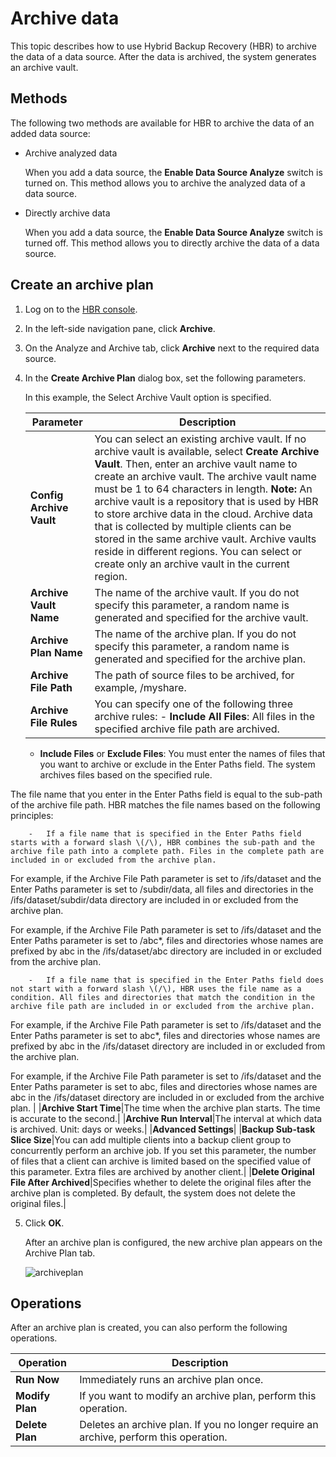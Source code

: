 # Archive data

This topic describes how to use Hybrid Backup Recovery \(HBR\) to archive the data of a data source. After the data is archived, the system generates an archive vault.

## Methods

The following two methods are available for HBR to archive the data of an added data source:

-   Archive analyzed data

    When you add a data source, the **Enable Data Source Analyze** switch is turned on. This method allows you to archive the analyzed data of a data source.

-   Directly archive data

    When you add a data source, the **Enable Data Source Analyze** switch is turned off. This method allows you to directly archive the data of a data source.


## Create an archive plan

1.  Log on to the [HBR console](https://hbr.console.aliyun.com).

2.  In the left-side navigation pane, click **Archive**.

3.  On the Analyze and Archive tab, click **Archive** next to the required data source.

4.  In the **Create Archive Plan** dialog box, set the following parameters.

    In this example, the Select Archive Vault option is specified.

    |Parameter|Description|
    |---------|-----------|
    |**Config Archive Vault**|You can select an existing archive vault. If no archive vault is available, select **Create Archive Vault**. Then, enter an archive vault name to create an archive vault. The archive vault name must be 1 to 64 characters in length. **Note:** An archive vault is a repository that is used by HBR to store archive data in the cloud. Archive data that is collected by multiple clients can be stored in the same archive vault. Archive vaults reside in different regions. You can select or create only an archive vault in the current region. |
    |**Archive Vault Name**|The name of the archive vault. If you do not specify this parameter, a random name is generated and specified for the archive vault.|
    |**Archive Plan Name**|The name of the archive plan. If you do not specify this parameter, a random name is generated and specified for the archive plan.|
    |**Archive File Path**|The path of source files to be archived, for example, /myshare.|
    |**Archive File Rules**|You can specify one of the following three archive rules:    -   **Include All Files**: All files in the specified archive file path are archived.
    -   **Include Files** or **Exclude Files**: You must enter the names of files that you want to archive or exclude in the Enter Paths field. The system archives files based on the specified rule.

The file name that you enter in the Enter Paths field is equal to the sub-path of the archive file path. HBR matches the file names based on the following principles:

        -   If a file name that is specified in the Enter Paths field starts with a forward slash \(/\), HBR combines the sub-path and the archive file path into a complete path. Files in the complete path are included in or excluded from the archive plan.

For example, if the Archive File Path parameter is set to /ifs/dataset and the Enter Paths parameter is set to /subdir/data, all files and directories in the /ifs/dataset/subdir/data directory are included in or excluded from the archive plan.

For example, if the Archive File Path parameter is set to /ifs/dataset and the Enter Paths parameter is set to /abc\*, files and directories whose names are prefixed by abc in the /ifs/dataset/abc directory are included in or excluded from the archive plan.

        -   If a file name that is specified in the Enter Paths field does not start with a forward slash \(/\), HBR uses the file name as a condition. All files and directories that match the condition in the archive file path are included in or excluded from the archive plan.

For example, if the Archive File Path parameter is set to /ifs/dataset and the Enter Paths parameter is set to abc\*, files and directories whose names are prefixed by abc in the /ifs/dataset directory are included in or excluded from the archive plan.

For example, if the Archive File Path parameter is set to /ifs/dataset and the Enter Paths parameter is set to abc, files and directories whose names are abc in the /ifs/dataset directory are included in or excluded from the archive plan. |
    |**Archive Start Time**|The time when the archive plan starts. The time is accurate to the second.|
    |**Archive Run Interval**|The interval at which data is archived. Unit: days or weeks.|
    |**Advanced Settings**|
    |**Backup Sub-task Slice Size**|You can add multiple clients into a backup client group to concurrently perform an archive job. If you set this parameter, the number of files that a client can archive is limited based on the specified value of this parameter. Extra files are archived by another client.|
    |**Delete Original File After Archived**|Specifies whether to delete the original files after the archive plan is completed. By default, the system does not delete the original files.|

5.  Click **OK**.

    After an archive plan is configured, the new archive plan appears on the Archive Plan tab.

    ![archiveplan](https://static-aliyun-doc.oss-accelerate.aliyuncs.com/assets/img/en-US/8855679161/p270169.png)


## Operations

After an archive plan is created, you can also perform the following operations.

|Operation|Description|
|---------|-----------|
|**Run Now**|Immediately runs an archive plan once.|
|**Modify Plan**|If you want to modify an archive plan, perform this operation.|
|**Delete Plan**|Deletes an archive plan. If you no longer require an archive, perform this operation.|

